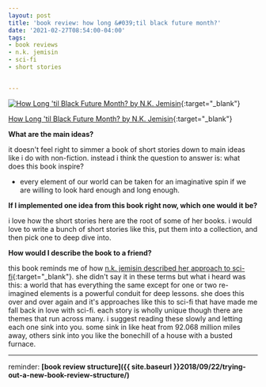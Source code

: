 ```yaml
---
layout: post
title: 'book review: how long &#039;til black future month?'
date: '2021-02-27T08:54:00-04:00'
tags:
- book reviews
- n.k. jemisin
- sci-fi
- short stories


--- 
```




[![How Long 'til Black Future Month? by N.K. Jemisin](https://i.gr-assets.com/images/S/compressed.photo.goodreads.com/books/1535169689l/40855636.jpg)](https://www.goodreads.com/book/show/40855636-how-long-til-black-future-month){:target="_blank"}

[How Long 'til Black Future Month? by N.K. Jemisin](https://www.goodreads.com/book/show/40855636-how-long-til-black-future-month){:target="_blank"}



<b>What are the main ideas?</b> 

it doesn't feel right to simmer a book of short stories down to main ideas like i do with non-fiction. instead i think the question to answer is: what does this book inspire? 

* every element of our world can be taken for an imaginative spin if we are willing to look hard enough and long enough. 


<b>If I implemented one idea from this book right now, which one would it be?</b>

i love how the short stories here are the root of some of her books. i would love to write a bunch of short stories like this, put them into a collection, and then pick one to deep dive into. 


<b>How would I describe the book to a friend?</b>

this book reminds me of how [n.k. jemisin described her approach to sci-fi](https://radiopublic.com/Ezra/s1!8ed6a){:target="_blank"}. she didn't say it in these terms but what i heard was this: a world that has everything the same except for one or two re-imagined elements is a powerful conduit for deep lessons. she does this over and over again and it's approaches like this to sci-fi that have made me fall back in love with sci-fi. each story is wholly unique though there are themes that run across many. i suggest reading these slowly and letting each one sink into you. some sink in like heat from 92.068 million miles away, others sink into you like the bonechill of a house with a busted furnace. 

---

reminder: **[book review structure]({{ site.baseurl }}2018/09/22/trying-out-a-new-book-review-structure/)**

<!-- hyperlink bank -->


<!-- &#042; = asterisk -->
<!-- &#039; = single quote '-->


